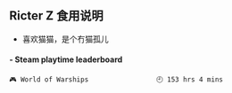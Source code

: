 ## Ricter Z 食用说明
- 喜欢猫猫，是个冇猫孤儿

<!-- steam-box start -->
#### - Steam playtime leaderboard
```text
🎮 World of Warships                 🕘 153 hrs 4 mins
```
<!-- Powered by https://github.com/YouEclipse/steam-box . -->
<!-- steam-box end -->
